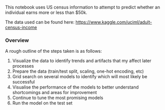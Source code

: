 This notebook uses US census information to attempt to predict whether an individual earns more or less than $50k.  

The data used can be found here: https://www.kaggle.com/uciml/adult-census-income  

### Overview
A rough outline of the steps taken is as follows:  

1. Visualize the data to identify trends and artifacts that my affect later processes
2. Prepare the data (train/test split, scaling, one-hot encoding, etc)
3. Grid search on several models to identify which will most likely be successful
4. Visualise the performance of the models to better understand shortcomings and areas for improvement
5. Continue to tune the most promising models
6. Run the model on the test set
